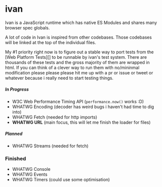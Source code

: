 # ivan

Ivan is a JavaScript runtime which has native ES Modules and shares many browser spec globals.

A lot of code in Ivan is inspired from other codebases. Those codebases will be linked at the top of the individual files.

My #1 priority right now is to figure out a stable way to port tests from the [Web Platform Tests][]
to be runnable by ivan's test system.
There are thousands of these tests and the gross majority of them are wrapped in html.
If you can think of a clever way to run them with no/mininmal modification please please please
hit me up with a pr or issue or tweet or whatever because i really need to start testing things.

##### In Progress

- W3C Web Performance Timing API (`performance.now()` works :D)
- WHATWG Encoding (decoder has weird bugs i haven't had time to dig into)
- WHATWG Fetch (needed for http imports)
- **WHATWG URL** (main focus, this will let me finish the loader for files)


##### Planned

- WHATWG Streams (needed for fetch)


### Finished

- WHATWG Console
- WHATWG Events
- WHATWG Timers (could use some optimisation)
